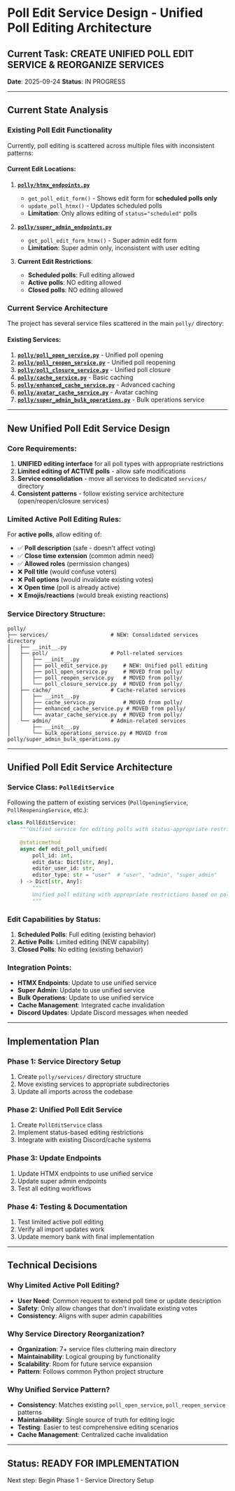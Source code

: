 # Poll Edit Service Design - Unified Poll Editing Architecture

## Current Task: CREATE UNIFIED POLL EDIT SERVICE & REORGANIZE SERVICES
**Date**: 2025-09-24
**Status**: IN PROGRESS

---

## Current State Analysis

### Existing Poll Edit Functionality
Currently, poll editing is scattered across multiple files with inconsistent patterns:

#### Current Edit Locations:
1. **[`polly/htmx_endpoints.py`](polly/htmx_endpoints.py:5015-5200)**
   - `get_poll_edit_form()` - Shows edit form for **scheduled polls only**
   - `update_poll_htmx()` - Updates scheduled polls
   - **Limitation**: Only allows editing of `status="scheduled"` polls

2. **[`polly/super_admin_endpoints.py`](polly/super_admin_endpoints.py:710-785)**
   - `get_poll_edit_form_htmx()` - Super admin edit form
   - **Limitation**: Super admin only, inconsistent with user editing

3. **Current Edit Restrictions**:
   - **Scheduled polls**: Full editing allowed
   - **Active polls**: NO editing allowed
   - **Closed polls**: NO editing allowed

### Current Service Architecture
The project has several service files scattered in the main `polly/` directory:

#### Existing Services:
1. **[`polly/poll_open_service.py`](polly/poll_open_service.py)** - Unified poll opening
2. **[`polly/poll_reopen_service.py`](polly/poll_reopen_service.py)** - Unified poll reopening  
3. **[`polly/poll_closure_service.py`](polly/poll_closure_service.py)** - Unified poll closure
4. **[`polly/cache_service.py`](polly/cache_service.py)** - Basic caching
5. **[`polly/enhanced_cache_service.py`](polly/enhanced_cache_service.py)** - Advanced caching
6. **[`polly/avatar_cache_service.py`](polly/avatar_cache_service.py)** - Avatar caching
7. **[`polly/super_admin_bulk_operations.py`](polly/super_admin_bulk_operations.py)** - Bulk operations service

---

## New Unified Poll Edit Service Design

### Core Requirements:
1. **UNIFIED editing interface** for all poll types with appropriate restrictions
2. **Limited editing of ACTIVE polls** - allow safe modifications
3. **Service consolidation** - move all services to dedicated `services/` directory
4. **Consistent patterns** - follow existing service architecture (open/reopen/closure services)

### Limited Active Poll Editing Rules:
For **active polls**, allow editing of:
- ✅ **Poll description** (safe - doesn't affect voting)
- ✅ **Close time extension** (common admin need)
- ✅ **Allowed roles** (permission changes)
- ❌ **Poll title** (would confuse voters)
- ❌ **Poll options** (would invalidate existing votes)
- ❌ **Open time** (poll is already active)
- ❌ **Emojis/reactions** (would break existing reactions)

### Service Directory Structure:
```
polly/
├── services/                    # NEW: Consolidated services directory
│   ├── __init__.py
│   ├── poll/                    # Poll-related services
│   │   ├── __init__.py
│   │   ├── poll_edit_service.py     # NEW: Unified poll editing
│   │   ├── poll_open_service.py     # MOVED from polly/
│   │   ├── poll_reopen_service.py   # MOVED from polly/
│   │   └── poll_closure_service.py  # MOVED from polly/
│   ├── cache/                   # Cache-related services
│   │   ├── __init__.py
│   │   ├── cache_service.py         # MOVED from polly/
│   │   ├── enhanced_cache_service.py # MOVED from polly/
│   │   └── avatar_cache_service.py  # MOVED from polly/
│   └── admin/                   # Admin-related services
│       ├── __init__.py
│       └── bulk_operations_service.py # MOVED from polly/super_admin_bulk_operations.py
```

---

## Unified Poll Edit Service Architecture

### Service Class: `PollEditService`
Following the pattern of existing services (`PollOpeningService`, `PollReopeningService`, etc.):

```python
class PollEditService:
    """Unified service for editing polls with status-appropriate restrictions"""
    
    @staticmethod
    async def edit_poll_unified(
        poll_id: int,
        edit_data: Dict[str, Any],
        editor_user_id: str,
        editor_type: str = "user"  # "user", "admin", "super_admin"
    ) -> Dict[str, Any]:
        """
        Unified poll editing with appropriate restrictions based on poll status
        """
```

### Edit Capabilities by Status:
1. **Scheduled Polls**: Full editing (existing behavior)
2. **Active Polls**: Limited editing (NEW capability)
3. **Closed Polls**: No editing (existing behavior)

### Integration Points:
- **HTMX Endpoints**: Update to use unified service
- **Super Admin**: Update to use unified service  
- **Bulk Operations**: Update to use unified service
- **Cache Management**: Integrated cache invalidation
- **Discord Updates**: Update Discord messages when needed

---

## Implementation Plan

### Phase 1: Service Directory Setup
1. Create `polly/services/` directory structure
2. Move existing services to appropriate subdirectories
3. Update all imports across the codebase

### Phase 2: Unified Poll Edit Service
1. Create `PollEditService` class
2. Implement status-based editing restrictions
3. Integrate with existing Discord/cache systems

### Phase 3: Update Endpoints
1. Update HTMX endpoints to use unified service
2. Update super admin endpoints
3. Test all editing workflows

### Phase 4: Testing & Documentation
1. Test limited active poll editing
2. Verify all import updates work
3. Update memory bank with final implementation

---

## Technical Decisions

### Why Limited Active Poll Editing?
- **User Need**: Common request to extend poll time or update description
- **Safety**: Only allow changes that don't invalidate existing votes
- **Consistency**: Aligns with super admin capabilities

### Why Service Directory Reorganization?
- **Organization**: 7+ service files cluttering main directory
- **Maintainability**: Logical grouping by functionality
- **Scalability**: Room for future service expansion
- **Pattern**: Follows common Python project structure

### Why Unified Service Pattern?
- **Consistency**: Matches existing `poll_open_service`, `poll_reopen_service` patterns
- **Maintainability**: Single source of truth for editing logic
- **Testing**: Easier to test comprehensive editing scenarios
- **Cache Management**: Centralized cache invalidation

---

## Status: READY FOR IMPLEMENTATION
Next step: Begin Phase 1 - Service Directory Setup